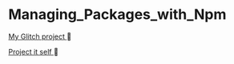 # Managing_Packages_with_Npm
[My Glitch project ](https://glitch.com/edit/#!/ultra-prince?path=package.json:1:0):frog:

[Project it self ](https://ultra-prince.glitch.me):full_moon_with_face:


